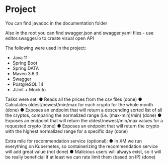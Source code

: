 # Project

You can find javadoc in the documentation folder

Also in the root you can find swagger.json and swagger.yaml files - use editor.swagger.io to create visual open API

The following were used in the project:
 - Java 11
 - Spring Boot
 - Spring DATA
 - Maven 3.6.3
 - Swagger
 - PostgreSQL 14
 - JUnit + Mockito

Tasks were set:
● Reads all the prices from the csv files (done)
● Calculates oldest/newest/min/max for each crypto for the whole month (done)
● Exposes an endpoint that will return a descending sorted list of all the cryptos, comparing the normalized range (i.e. (max-min)/min) (done)
● Exposes an endpoint that will return the oldest/newest/min/max values for a requested crypto (done)
● Exposes an endpoint that will return the crypto with the highest normalized range for a specific day (done)

Extra mile for recommendation service (optional):
● In XM we run everything on Kubernetes, so containerizing the recommendation service will add great value (not done)
● Malicious users will always exist, so it will be really beneficial if at least we can rate limit them (based on IP) (done)